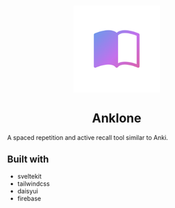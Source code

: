<p align="center">
    <a>
    <img height="200" width="200" src="./Icon without BG (Rounded).png">
    </a>
    <h1 align="center"><b>Anklone</b></h1>
</p>

A spaced repetition and active recall tool similar to Anki.

## Built with
- sveltekit
- tailwindcss
- daisyui
- firebase